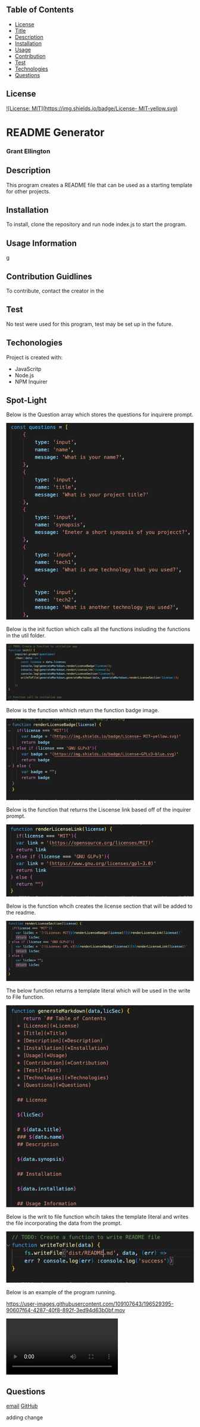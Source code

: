 ## Table of Contents
  * [License](#License)
  * [Title](#Title)
  * [Description](#Description)
  * [Installation](#Installation)
  * [Usage](#Usage)
  * [Contribution](#Contribution)
  * [Test](#Test)
  * [Technologies](#Technologies)
  * [Questions](#Questions)
  
  ## License
  
  [![License: MIT](https://img.shields.io/badge/License- MIT-yellow.svg)](https://opensource.org/licenses/MIT)

  # README Generator
  ### Grant Ellington
  ## Description
  This program creates a README file that can be used as a starting template for other projects.
  
  ## Installation
  To install, clone the repository and run node index.js to start the program.

  
  ## Usage Information
  
  g
  
  ## Contribution Guidlines
  
  To contribute, contact the creator in the 
  
  ## Test
  No test were used for this program, test may be set up in the future.
  
  
  ## Techonologies
  Project is created with:
  * JavaScritp
  * Node.js
  * NPM Inquirer
  
  ## Spot-Light
  
  Below is the Question array which stores the questions for inquirere prompt.

  ![questions](./img/questions.png)

  Below is the init fuction which calls all the functions insluding the functions in the util folder.

  ![init](./img/init.png)

  Below is the function whhich return the function badge image.

  ![renderLicenseBadge](./img/renderLicensebadge.png)

  Below is the function that returns the Liscense link based off of the inquirer prompt.

  ![renderLicenselink](./img/renderLicenseLink.png)

  Below is the function whcih creates the license section that will be added to the readme.

  ![renderLicenseSection](./img/renderLicenseSection.png)

  The below function returns a template literal which will be used in the write to File function.

  ![generatMarkdown](./img/generateMarkdown.png)

  Below is the writ to file function whcih takes the template literal and writes the file incorporating the data from the prompt.

  ![writeToFile](./img/writeToFile.png)

  Below is an example of the program running.


https://user-images.githubusercontent.com/109107643/196529395-90607f64-4287-40f8-892f-3ed94d63b0bf.mov


  ![example video](./img/Readmegeneratorxbit.mov)
  ## Questions
  
  [email](gellingtonem6@gmail.com)
  [GitHub](https://github.com/Grant-Ellington)

  adding change
  
